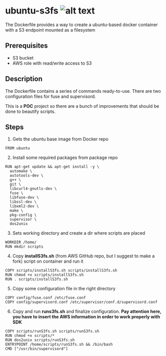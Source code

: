 # ubuntu-s3fs ![alt text](https://github.com/dpizzuto/ubuntu-s3fs/blob/master/image/aws-s3-logo.png")

The Dockerfile provides a way to create a ubuntu-based docker container with a S3 endpoint mounted as a filesystem

## Prerequisites
- S3 bucket
- AWS role with read/write access to S3

## Description
The Dockerfile contains a series of commands ready-to-use. There are two configuration files for fuse and supervisord.

This is a **POC** project so there are a bunch of improvements that should be done to beautify scripts.

## Steps
1. Gets the ubuntu base image from Docker repo
```shell
FROM ubuntu
```
2. Install some required packages from package repo
```shell
RUN apt-get update && apt-get install -y \
  automake \
  autotools-dev \
  g++ \
  git \
  libcurl4-gnutls-dev \
  fuse \
  libfuse-dev \
  libssl-dev \
  libxml2-dev \
  make \
  pkg-config \
  supervisor \
  dos2unix
  ```
3. Sets working directory and create a dir where scripts are placed
```shell
WORKDIR /home/
RUN mkdir scripts
```
4. Copy **installS3fs.sh** (from AWS GitHub repo, but I suggest to make a fork) script on container and run it
```shell
COPY scripts/installS3fs.sh scripts/installS3fs.sh
RUN chmod +x scripts/installS3fs.sh
RUN . scripts/installS3fs.sh
```
5. Copy some configuration file in the right directory
```shell
COPY config/fuse.conf /etc/fuse.conf
COPY config/supervisord.conf /etc/supervisor/conf.d/supervisord.conf
```
6. Copy and run **runs3fs.sh** and finalize configuration.
**Pay attention here, you have to insert the AWS information in order to work properly with SDK**
```shell
COPY scripts/runS3fs.sh scripts/runS3fs.sh
RUN chmod +x scripts/*
RUN dos2unix scripts/runS3fs.sh
ENTRYPOINT /home/scripts/runS3fs.sh && /bin/bash
CMD ["/usr/bin/supervisord"]
```
